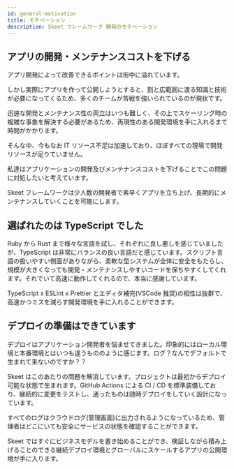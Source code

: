 ```yaml
---
id: general-motivation
title: モチベーション
description: Skeet フレームワーク 開発のモチベーション
---
```


## アプリの開発・メンテナンスコストを下げる

アプリ開発によって改善できるポイントは街中に溢れています。

しかし実際にアプリを作って公開しようとすると、割と広範囲に渡る知識と技術が必要になってくるため、多くのチームが苦戦を強いられているのが現状です。

迅速な開発とメンテナンス性の両立はいつも難しく、その上でスケーリング時の複雑な事象を解決する必要があるため、再現性のある開発環境を手に入れるまで時間がかかります。

そんな中、今もなお IT リソース不足は加速しており、ほぼすべての現場で開発リソースが足りていません。

私達はアプリケーションの開発及びメンテナンスコストを下げることでこの問題に対処したいと考えています。

Skeet フレームワークは少人数の開発者で素早くアプリを立ち上げ、長期的にメンテナンスしていくことを可能にします。

## 選ばれたのは TypeScript でした

Ruby から Rust まで様々な言語を試し、それぞれに良し悪しを感じていましたが、TypeScript は非常にバランスの良い言語だと感じています。スクリプト言語の扱いやすい側面がありながら、柔軟な型システムが全体に安全をもたらし、規模が大きくなっても開発・メンテナンスしやすいコードを保ちやすくしてくれます。それでいて高速に動作してくれるので、本当に感謝しています。

TypeScript x ESLint x Prettier とエディタ補完(VSCode 推奨)の相性は抜群で、高速かつミスを減らす開発環境を手に入れることができます。

## デプロイの準備はできています

デプロイはアプリケーション開発者を悩ませてきました。印象的にはローカル環境と本番環境とはいつも違うもののように感じます。ログ？なんでデフォルトで生まれて来ないのですか？？

Skeet はこのあたりの問題を解消しています。プロジェクトは最初からデプロイ可能な状態で生まれます。GitHub Actions による CI / CD を標準装備しており、継続的に変更をテストし、通ったものは随時デプロイをしていく設計になっています。

すべてのログはクラウドログ(管理画面)に出力されるようになっているため、管理者はどこにいても安全にサービスの状態を確認することができます。

Skeet ではすぐにビジネスモデルを書き始めることができ、検証しながら積み上げることのできる継続デプロイ環境とグローバルにスケールするアプリの公開環境が手に入ります。
